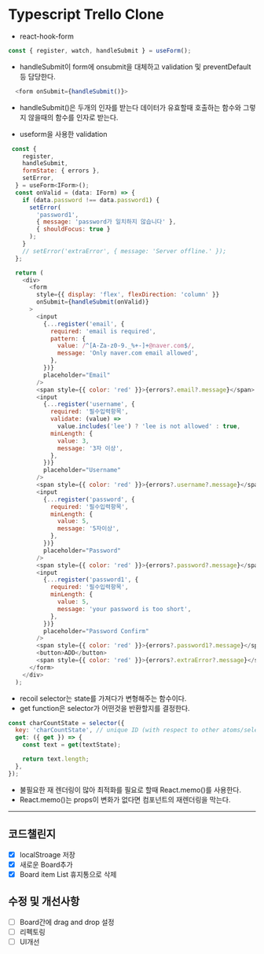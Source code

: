 # Typescript Trello Clone

- react-hook-form

```js
const { register, watch, handleSubmit } = useForm();
```

- handleSubmit이 form에 onsubmit을 대체하고 validation 및 preventDefault등 담당한다.

```js
  <form onSubmit={handleSubmit()}>
```

- handleSubmit()은 두개의 인자를 받는다 데이터가 유효할때 호출하는 함수와 그렇지 않을때의 함수를 인자로 받는다.

- useform을 사용한 validation

```js
 const {
    register,
    handleSubmit,
    formState: { errors },
    setError,
  } = useForm<IForm>();
  const onValid = (data: IForm) => {
    if (data.password !== data.password1) {
      setError(
        'password1',
        { message: 'password가 일치하지 않습니다' },
        { shouldFocus: true }
      );
    }
    // setError('extraError', { message: 'Server offline.' });
  };

  return (
    <div>
      <form
        style={{ display: 'flex', flexDirection: 'column' }}
        onSubmit={handleSubmit(onValid)}
      >
        <input
          {...register('email', {
            required: 'email is required',
            pattern: {
              value: /^[A-Za-z0-9._%+-]+@naver.com$/,
              message: 'Only naver.com email allowed',
            },
          })}
          placeholder="Email"
        />
        <span style={{ color: 'red' }}>{errors?.email?.message}</span>
        <input
          {...register('username', {
            required: '필수입력항목',
            validate: (value) =>
              value.includes('lee') ? 'lee is not allowed' : true,
            minLength: {
              value: 3,
              message: '3자 이상',
            },
          })}
          placeholder="Username"
        />
        <span style={{ color: 'red' }}>{errors?.username?.message}</span>
        <input
          {...register('password', {
            required: '필수입력항목',
            minLength: {
              value: 5,
              message: '5자이상',
            },
          })}
          placeholder="Password"
        />
        <span style={{ color: 'red' }}>{errors?.password?.message}</span>
        <input
          {...register('password1', {
            required: '필수입력항목',
            minLength: {
              value: 5,
              message: 'your password is too short',
            },
          })}
          placeholder="Password Confirm"
        />
        <span style={{ color: 'red' }}>{errors?.password1?.message}</span>
        <button>ADD</button>
        <span style={{ color: 'red' }}>{errors?.extraError?.message}</span>
      </form>
    </div>
  );
```

- recoil selector는 state를 가져다가 변형해주는 함수이다.
- get function은 selector가 어떤것을 반환할지를 결정한다.

```js
const charCountState = selector({
  key: 'charCountState', // unique ID (with respect to other atoms/selectors)
  get: ({ get }) => {
    const text = get(textState);

    return text.length;
  },
});
```

- 불필요한 재 렌더링이 많아 최적화를 필요로 할때 React.memo()를 사용한다.
- React.memo()는 props이 변화가 없다면 컴포넌트의 재렌더링을 막는다.

---

## 코드챌린지

- [x] localStroage 저장
- [x] 새로운 Board추가
- [x] Board item List 휴지통으로 삭제

## 수정 및 개선사항

- [ ] Board간에 drag and drop 설정
- [ ] 리펙토링
- [ ] UI개선

